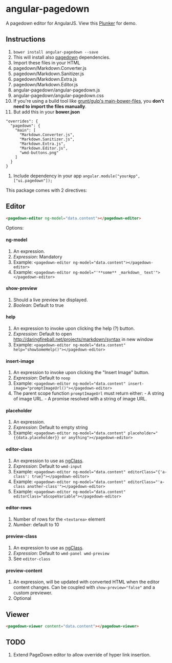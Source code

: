 # angular-pagedown

A pagedown editor for AngularJS. View this [Plunker](http://plnkr.co/edit/m93lSn?p=preview) for demo.

## Instructions

1. `bower install angular-pagedown --save`
1. This will install also [pagedown](https://github.com/baminteractive/PageDown) dependencies.
1. Import these files in your HTML
  1. pagedown/Markdown.Converter.js
  1. pagedown/Markdown.Sanitizer.js
  1. pagedown/Markdown.Extra.js
  1. pagedown/Markdown.Editor.js
  1. angular-pagedown/angular-pagedown.js
  1. angular-pagedown/angular-pagedown.css
1. If you're using a build tool like [grunt/gulp's main-bower-files](https://github.com/ck86/main-bower-files), you **don't need to import the files manually**.
  1. But add this in your **bower.json**
  ```
  "overrides": {
    "pagedown": {
      "main": [
        "Markdown.Converter.js",
        "Markdown.Sanitizer.js",
        "Markdown.Extra.js",
        "Markdown.Editor.js",
        "wmd-buttons.png"
      ]
    }
  }
  ```
1. Include dependency in your app `angular.module("yourApp", ["ui.pagedown"]);`

This package comes with 2 directives:

## Editor

```html
<pagedown-editor ng-model="data.content"></pagedown-editor>
```

Options:

#### ng-model

1. An expression. 
1. *Expression*: Mandatory
1. Example: `<pagedown-editor ng-model="data.content"></pagedown-editor>`
1. Example: `<pagedown-editor ng-model="'**some** _markdown_ text'"></pagedown-editor>`

#### show-preview

1. Should a live preview be displayed. 
1. *Boolean*: Default to true

#### help

1. An expression to invoke upon clicking the help (?) button. 
1. *Expression*: Default to open http://daringfireball.net/projects/markdown/syntax in new window
1. Example: `<pagedown-editor ng-model="data.content" help="showSomeHelp()"></pagedown-editor>`

#### insert-image

1. An expression to invoke upon clicking the "Insert Image" button. 
1. *Expression*: Default to `noop`
1. Example: `<pagedown-editor ng-model="data.content" insert-image="promptImageUrl()"></pagedown-editor>`
  1. The parent scope function `promptImageUrl` must return either:
    - A string of image URL.
    - A promise resolved with a string of image URL.

#### placeholder

1. An expression.
1. *Expression*: Default to empty string
1. Example: `<pagedown-editor ng-model="data.content" placeholder="{{data.placeholder}} or anything"></pagedown-editor>` 

#### editor-class

1. An expression to use as [ngClass](https://docs.angularjs.org/api/ng/directive/ngClass).
1. *Expression*: Default to `wmd-input`
1. Example: `<pagedown-editor ng-model="data.content" editorClass="{'a-class': true}"></pagedown-editor>`
1. Example: `<pagedown-editor ng-model="data.content" editorClass="'a-class another-class'"></pagedown-editor>`
1. Example: `<pagedown-editor ng-model="data.content" editorClass="aScopeVariable"></pagedown-editor>`

#### editor-rows

1. Number of rows for the `<textarea>` element
1. *Number*: default to 10

#### preview-class

1. An expression to use as [ngClass](https://docs.angularjs.org/api/ng/directive/ngClass).
1. *Expression*: Default to `wmd-panel wmd-preview`
1. See `editor-class`

#### preview-content

1. An expression, will be updated with converted HTML when the editor content changes. Can be coupled with `show-preview="false"` and a custom previewer.
1. Optional

## Viewer

```html
<pagedown-viewer content="data.content"></pagedown-viewer>
```

## TODO
1. Extend PageDown editor to allow override of hyper link insertion.
